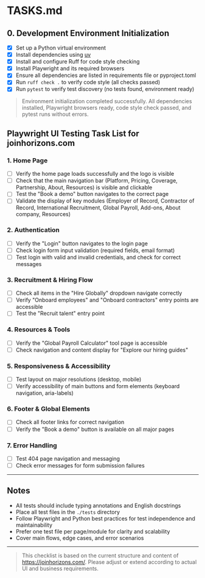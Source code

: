 # TASKS.md

## 0. Development Environment Initialization

- [x] Set up a Python virtual environment
- [x] Install dependencies using [uv](https://github.com/astral-sh/uv)
- [x] Install and configure Ruff for code style checking
- [x] Install Playwright and its required browsers
- [x] Ensure all dependencies are listed in requirements file or pyproject.toml
- [x] Run `ruff check .` to verify code style (all checks passed)
- [x] Run `pytest` to verify test discovery (no tests found, environment ready)

> Environment initialization completed successfully. All dependencies installed,
> Playwright browsers ready, code style check passed, and pytest runs without
> errors.

## Playwright UI Testing Task List for joinhorizons.com

### 1. Home Page

- [ ] Verify the home page loads successfully and the logo is visible
- [ ] Check that the main navigation bar (Platform, Pricing, Coverage,
      Partnership, About, Resources) is visible and clickable
- [ ] Test the "Book a demo" button navigates to the correct page
- [ ] Validate the display of key modules (Employer of Record, Contractor of
      Record, International Recruitment, Global Payroll, Add-ons, About company,
      Resources)

### 2. Authentication

- [ ] Verify the "Login" button navigates to the login page
- [ ] Check login form input validation (required fields, email format)
- [ ] Test login with valid and invalid credentials, and check for correct
      messages

### 3. Recruitment & Hiring Flow

- [ ] Check all items in the "Hire Globally" dropdown navigate correctly
- [ ] Verify "Onboard employees" and "Onboard contractors" entry points are
      accessible
- [ ] Test the "Recruit talent" entry point

### 4. Resources & Tools

- [ ] Verify the "Global Payroll Calculator" tool page is accessible
- [ ] Check navigation and content display for "Explore our hiring guides"

### 5. Responsiveness & Accessibility

- [ ] Test layout on major resolutions (desktop, mobile)
- [ ] Verify accessibility of main buttons and form elements (keyboard
      navigation, aria-labels)

### 6. Footer & Global Elements

- [ ] Check all footer links for correct navigation
- [ ] Verify the "Book a demo" button is available on all major pages

### 7. Error Handling

- [ ] Test 404 page navigation and messaging
- [ ] Check error messages for form submission failures

---

## Notes

- All tests should include typing annotations and English docstrings
- Place all test files in the `./tests` directory
- Follow Playwright and Python best practices for test independence and
  maintainability
- Prefer one test file per page/module for clarity and scalability
- Cover main flows, edge cases, and error scenarios

---

> This checklist is based on the current structure and content of <https://joinhorizons.com/>. Please adjust or extend according to actual UI and business requirements.
